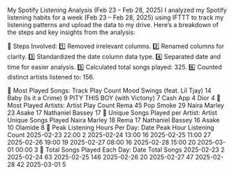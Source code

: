 My Spotify Listening Analysis (Feb 23 – Feb 28, 2025)
I analyzed my Spotify listening habits for a week (Feb 23 – Feb 28, 2025) using IFTTT to track my listening patterns and upload the data to my drive. Here’s a breakdown of the steps and key insights from the analysis:

🔹 Steps Involved:
1️⃣ Removed irrelevant columns.
2️⃣ Renamed columns for clarity.
3️⃣ Standardized the date column data type.
4️⃣ Separated date and time for easier analysis.
5️⃣ Calculated total songs played: 325. 
6️⃣ Counted distinct artists listened to: 156.

🔹 Most Played Songs:
Track	Play Count
Mood Swings (feat. Lil Tjay)	14
Baby (Is it a Crime)	9
PITY THIS BOY (with Victony)	7
Cash App	4
Dior	4
🔹 Most Played Artists:
Artist	Play Count
Rema	45
Pop Smoke	29
Naira Marley	23
Asake	17
Nathaniel Bassey	17
🔹 Unique Songs Played per Artist:
Artist	Unique Songs Played
Naira Marley	18
Rema	17
Nathaniel Bassey	16
Asake	10
Olamide	8
🔹 Peak Listening Hours Per Day:
Date	Peak Hour	Listening Count
2025-02-23	22:00	2
2025-02-24	13:00	16
2025-02-25	11:00	27
2025-02-26	19:00	19
2025-02-27	08:00	16
2025-02-28	15:00	20
2025-03-01	00:00	3
🔹 Total Songs Played Each Day:
Date	Total Songs
2025-02-23	2
2025-02-24	63
2025-02-25	146
2025-02-26	20
2025-02-27	47
2025-02-28	42
2025-03-01	5
